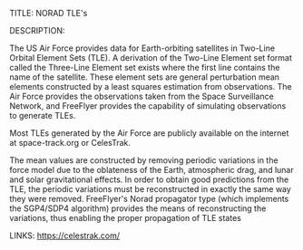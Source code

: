 TITLE: NORAD TLE's

DESCRIPTION:

The US Air Force provides data for Earth-orbiting satellites in Two-Line Orbital Element Sets (TLE). A derivation of 
the Two-Line Element set format called the Three-Line Element set exists where the first line contains the name of the 
satellite. These element sets are general perturbation mean elements constructed by a least squares estimation from 
observations. The Air Force provides the observations taken from the Space Surveillance Network, and FreeFlyer provides 
the capability of simulating observations to generate TLEs. 

Most TLEs generated by the Air Force are publicly available on the internet at space-track.org or CelesTrak.

The mean values are constructed by removing periodic variations in the force model due to the oblateness of the Earth, atmospheric drag, and lunar and solar gravitational effects. In order to obtain good predictions from the TLE, the periodic variations must be reconstructed in exactly the same way they were removed. FreeFlyer's Norad propagator type (which implements the SGP4/SDP4 algorithm) provides the means of reconstructing the variations, thus enabling the proper propagation of TLE states

LINKS: https://celestrak.com/
